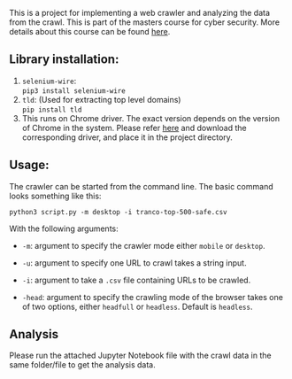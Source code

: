 This is a project for implementing a web crawler and analyzing the data from the crawl. This is part of the masters course for cyber security. More details about this course can be found [here](https://www.ru.nl/courseguides/science/vm/osirislinks/imc/nwi-imc067/).

## Library installation:
1. `selenium-wire`: <br>
    `pip3 install selenium-wire`
2. `tld`: (Used for extracting top level domains)<br>
    `pip install tld`
3. This runs on Chrome driver. The exact version depends on the version of Chrome in the system. Please refer [here](https://chromedriver.chromium.org/downloads) and download the corresponding driver, and place it in the project directory.

## Usage:
The crawler can be started from the command line. The basic command looks something like this: <br>

`python3 script.py -m desktop -i tranco-top-500-safe.csv`<br>

With the following arguments: <br>
- `-m`: argument to specify the crawler mode either      `mobile` or `desktop`.

- `-u`: argument to specify one URL to crawl takes a string input.

- `-i`: argument to take a `.csv` file containing URLs to be crawled.

- `-head`: argument to specify the crawling mode of the browser takes one of two options, either `headfull` or `headless`. Default is `headless`.

## Analysis
Please run the attached Jupyter Notebook file with the  crawl data in the same folder/file to get the analysis data.